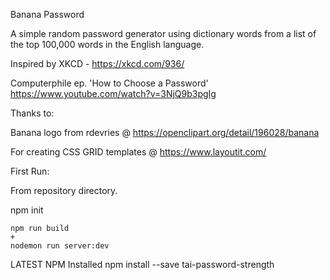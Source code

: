 Banana Password

A simple random password generator using dictionary words from a list of the top 100,000 words in the English language.

Inspired by 
XKCD - https://xkcd.com/936/

Computerphile ep. 'How to Choose a Password'
https://www.youtube.com/watch?v=3NjQ9b3pgIg

Thanks to:

Banana logo from rdevries @ https://openclipart.org/detail/196028/banana

For creating CSS GRID templates @ https://www.layoutit.com/ 

First Run:

From repository directory.

npm init

```
npm run build
+
nodemon run server:dev
```

LATEST NPM Installed
npm install --save tai-password-strength
